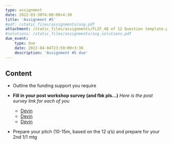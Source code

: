 ```yaml
---
type: assignment
date: 2022-03-30T4:00:00+4:30
title: 'Assignment #5'
#pdf: /static_files/assignments/asg.pdf
attachment: /static_files/assignments/FL2F_4Q of 12 Question template.pptx
#solutions: /static_files/assignments/asg_solutions.pdf
due_event: 
    type: due
    date: 2022-04-04T23:59:00+3:30
    description: 'Assignment #5 due'
---
```

## Content
- Outline the funding support you require
- **Fill in your post workshop survey (and fbk pls…)**
  *Here is the post survey link for each of you*
  * [Devin](https://arxiv.org/pdf/2107.02299.pdf)
  * [Devin](https://arxiv.org/pdf/2107.02299.pdf)
  * [Devin](https://arxiv.org/pdf/2107.02299.pdf)
  
- Prepare your pitch (10-15m, based on the 12 q’s) and prepare for your 2nd 1/1 mtg



